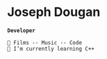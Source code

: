 <div>
    
# Joseph Dougan 
**`Developer`**  

    🔮 Films -- Music -- Code  
    🌱 I’m currently learning C++


</div>
